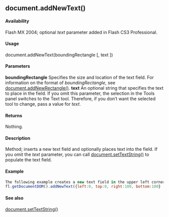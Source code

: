 ## document.addNewText()

#### Availability

Flash MX 2004; optional *text* parameter added in Flash CS3 Professional.

#### Usage

document.addNewText(boundingRectangle [, text ])

#### Parameters

**boundingRectangle** Specifies the size and location of the text field. For information on the format of
*boundingRectangle*, see [document.addNewRectangle()](../Document_object/docume10.md).
**text** An optional string that specifies the text to place in the field. If you omit this parameter, the selection in the Tools panel switches to the Text tool. Therefore, if you don’t want the selected tool to change, pass a value for *text*.

#### Returns

Nothing.

#### Description

Method; inserts a new text field and optionally places text into the field. If you omit the *text* parameter, you can call
[document.setTextString()](../Document_object/docu9908.md) to populate the text field.

#### Example

```javascript
The following example creates a new text field in the upper left corner of the Stage and sets the text string to "Hello World":
fl.getDocumentDOM().addNewText({left:0, top:0, right:100, bottom:100} , "Hello World!" ); fl.getDocumentDOM().setTextString('Hello World!');

```
#### See also

[document.setTextString()](../Document_object/docu9908.md)

